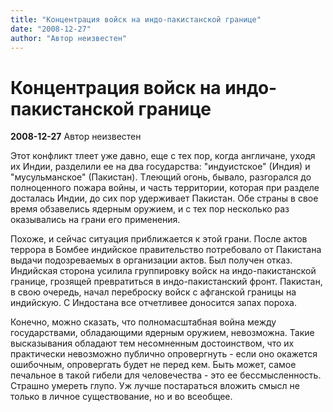```yaml
---
title: "Концентрация войск на индо-пакистанской границе"
date: "2008-12-27"
author: "Автор неизвестен"
---
```


# Концентрация войск на индо-пакистанской границе

**2008-12-27** Автор неизвестен

Этот конфликт тлеет уже давно, еще с тех пор, когда англичане, уходя их Индии, разделили ее на два государства: "индуистское" (Индия) и "мусульманское" (Пакистан). Тлеющий огонь, бывало, разгорался до полноценного пожара войны, и часть территории, которая при разделе досталась Индии, до сих пор удерживает Пакистан. Обе страны в свое время обзавелись ядерным оружием, и с тех пор несколько раз оказывались на грани его применения.

Похоже, и сейчас ситуация приближается к этой грани. После актов террора в Бомбее индийское правительство потребовало от Пакистана выдачи подозреваемых в организации актов. Был получен отказ. Индийская сторона усилила группировку войск на индо-пакистанской границе, грозящей превратиться в индо-пакистанский фронт. Пакистан, в свою очередь, начал переброску войск с афганской границы на индийскую. С Индостана все отчетливее доносится запах пороха.

Конечно, можно сказать, что полномасштабная война между государствами, обладающими ядерным оружием, невозможна. Такие высказывания обладают тем несомненным достоинством, что их практически невозможно публично опровергнуть - если оно окажется ошибочным, опровергать будет не перед кем. Быть может, самое печальное в такой гибели для человечества - это ее бессмысленность. Страшно умереть глупо. Уж лучше постараться вложить смысл не только в личное существование, но и во всеобщее.